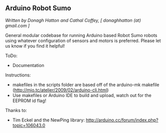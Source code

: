 Arduino Robot Sumo
------------------
*Written by Donagh Hatton and Cathal Coffey, [ donaghhatton (at) gmail.com ]*

General modular codebase for running Arduino based Robot Sumo robots using whatever configuration of sensors
and motors is preferred. Please let us know if you find it helpful!

ToDo:
- Documentation

Instructions:
- makefiles in the scripts folder are based off of the arduino-mk makefile (http://mjo.tc/atelier/2009/02/arduino-cli.html) 
- Use makefiles or Arduino IDE to build and upload, watch out for the EEPROM id flag!

Thanks to:
- Tim Eckel and the NewPing library: http://arduino.cc/forum/index.php?topic=106043.0

